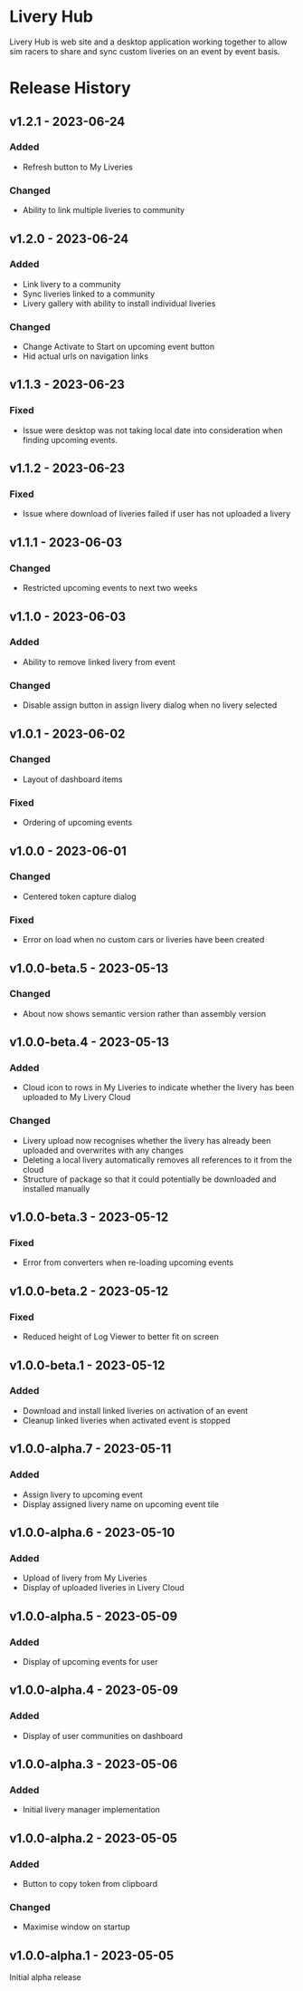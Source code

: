 # Livery Hub
Livery Hub is web site and a desktop application working together to allow sim racers to share and sync custom liveries on an event by event basis.

# Release History


## v1.2.1 - 2023-06-24

### Added
- Refresh button to My Liveries

### Changed
- Ability to link multiple liveries to community

## v1.2.0 - 2023-06-24

### Added
- Link livery to a community
- Sync liveries linked to a community
- Livery gallery with ability to install individual liveries

### Changed
- Change Activate to Start on upcoming event button
- Hid actual urls on navigation links



## v1.1.3 - 2023-06-23

### Fixed
- Issue were desktop was not taking local date into consideration when finding upcoming events.


## v1.1.2 - 2023-06-23

### Fixed
- Issue where download of liveries failed if user has not uploaded a livery


## v1.1.1 - 2023-06-03

### Changed
- Restricted upcoming events to next two weeks


## v1.1.0 - 2023-06-03

### Added
- Ability to remove linked livery from event

### Changed
- Disable assign button in assign livery dialog when no livery selected


## v1.0.1 - 2023-06-02

### Changed
- Layout of dashboard items

### Fixed
- Ordering of upcoming events


## v1.0.0 - 2023-06-01

### Changed
- Centered token capture dialog

### Fixed
- Error on load when no custom cars or liveries have been created


## v1.0.0-beta.5 - 2023-05-13

### Changed
- About now shows semantic version rather than assembly version


## v1.0.0-beta.4 - 2023-05-13

### Added
- Cloud icon to rows in My Liveries to indicate whether the livery has been uploaded to My Livery Cloud

### Changed
- Livery upload now recognises whether the livery has already been uploaded and overwrites with any changes
- Deleting a local livery automatically removes all references to it from the cloud
- Structure of package so that it could potentially be downloaded and installed manually

## v1.0.0-beta.3 - 2023-05-12

### Fixed
- Error from converters when re-loading upcoming events

## v1.0.0-beta.2 - 2023-05-12

### Fixed
- Reduced height of Log Viewer to better fit on screen

## v1.0.0-beta.1 - 2023-05-12

### Added
- Download and install linked liveries on activation of an event
- Cleanup linked liveries when activated event is stopped

## v1.0.0-alpha.7 - 2023-05-11

### Added
- Assign livery to upcoming event
- Display assigned livery name on upcoming event tile

## v1.0.0-alpha.6 - 2023-05-10

### Added
- Upload of livery from My Liveries
- Display of uploaded liveries in Livery Cloud

## v1.0.0-alpha.5 - 2023-05-09

### Added
- Display of upcoming events for user

## v1.0.0-alpha.4 - 2023-05-09

### Added
- Display of user communities on dashboard

## v1.0.0-alpha.3 - 2023-05-06

### Added
- Initial livery manager implementation

## v1.0.0-alpha.2 - 2023-05-05

### Added
- Button to copy token from clipboard

### Changed
- Maximise window on startup

## v1.0.0-alpha.1 - 2023-05-05

Initial alpha release

